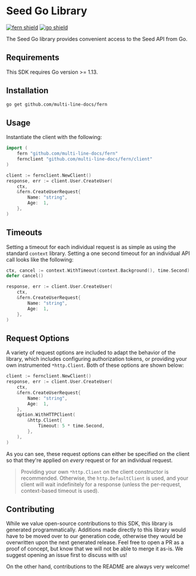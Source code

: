 # Seed Go Library

[![fern shield](https://img.shields.io/badge/%F0%9F%8C%BF-SDK%20generated%20by%20Fern-brightgreen)](https://github.com/fern-api/fern)
[![go shield](https://img.shields.io/badge/go-docs-blue)](https://pkg.go.dev/github.com/multi-line-docs/fern)

The Seed Go library provides convenient access to the Seed API from Go.

## Requirements

This SDK requires Go version >= 1.13.

## Installation

```sh
go get github.com/multi-line-docs/fern
```

## Usage

Instantiate the client with the following:

```go
import (
	fern "github.com/multi-line-docs/fern"
	fernclient "github.com/multi-line-docs/fern/client"
)

client := fernclient.NewClient()
response, err := client.User.CreateUser(
	ctx,
	&fern.CreateUserRequest{
		Name: "string",
		Age:  1,
	},
)
```

## Timeouts

Setting a timeout for each individual request is as simple as
using the standard `context` library. Setting a one second timeout
for an individual API call looks like the following:

```go
ctx, cancel := context.WithTimeout(context.Background(), time.Second)
defer cancel()

response, err := client.User.CreateUser(
	ctx,
	&fern.CreateUserRequest{
		Name: "string",
		Age:  1,
	},
)
```

## Request Options

A variety of request options are included to adapt the behavior of the library,
which includes configuring authorization tokens, or providing your own instrumented
`*http.Client`. Both of these options are shown below:

```go
client := fernclient.NewClient()
response, err := client.User.CreateUser(
	ctx,
	&fern.CreateUserRequest{
		Name: "string",
		Age:  1,
	},
	option.WithHTTPClient(
		&http.Client{
			Timeout: 5 * time.Second,
		},
	),
)
```
As you can see, these request options can either be specified on the client so that
they're applied on _every_ request or for an individual request.

> Providing your own `*http.Client` on the client constructor is recommended. Otherwise,
> the `http.DefaultClient` is used, and your client will wait indefinitely for a response
> (unless the per-request, context-based timeout is used).


## Contributing

While we value open-source contributions to this SDK, this library is generated programmatically.
Additions made directly to this library would have to be moved over to our generation code,
otherwise they would be overwritten upon the next generated release. Feel free to open a PR as
a proof of concept, but know that we will not be able to merge it as-is. We suggest opening
an issue first to discuss with us!

On the other hand, contributions to the README are always very welcome!